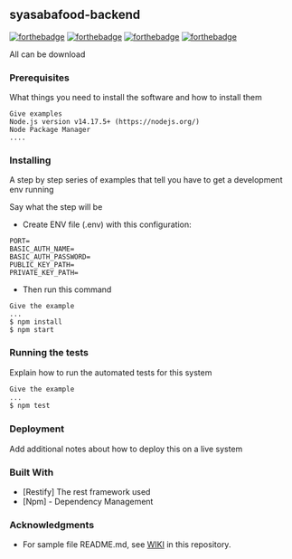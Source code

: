 ## syasabafood-backend

[![forthebadge](https://forthebadge.com/images/badges/made-with-javascript.svg)](https://forthebadge.com)
[![forthebadge](https://forthebadge.com/images/badges/built-with-love.svg)](https://forthebadge.com)
[![forthebadge](https://forthebadge.com/images/badges/open-source.svg)](https://forthebadge.com)
[![forthebadge](https://forthebadge.com/images/badges/powered-by-coffee.svg)](https://forthebadge.com)

All can be download

### Prerequisites

What things you need to install the software and how to install them

```
Give examples
Node.js version v14.17.5+ (https://nodejs.org/)
Node Package Manager
....
```

### Installing

A step by step series of examples that tell you have to get a development env running

Say what the step will be

- Create ENV file (.env) with this configuration:

```
PORT=
BASIC_AUTH_NAME=
BASIC_AUTH_PASSWORD=
PUBLIC_KEY_PATH=
PRIVATE_KEY_PATH=
```

- Then run this command

```
Give the example
...
$ npm install
$ npm start
```

### Running the tests

Explain how to run the automated tests for this system

```sh
Give the example
...
$ npm test
```

### Deployment

Add additional notes about how to deploy this on a live system

### Built With

- [Restify] The rest framework used
- [Npm] - Dependency Management

### Acknowledgments

- For sample file README.md, see [WIKI](https://gitlab.playcourt.id/telkomdev/codebase-backend/wikis/Readme.md-Sample) in this repository.

